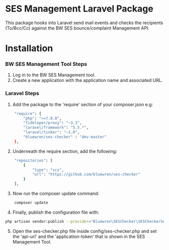 # SES Management Laravel Package


This package hooks into Laravel send mail events and checks the recipients (To/Bcc/Cc) against the BW SES bounce/complaint Management API.


# Installation
### BW SES Management Tool Steps
1. Log in to the BW SES Management tool.
2. Create a new application with the application name and associated URL.

### Laravel Steps
1. Add the package to the 'require' section of your composer.json e.g:
```sh
    "require": {
        "php": ">=7.0.0",
        "fideloper/proxy": "~3.3",
        "laravel/framework": "5.5.*",
        "laravel/tinker": "~1.0",
		"bluewren/ses-checker" : "dev-master"
    },
```

2. Underneath the require section, add the following:
```sh
    "repositories": [
		{
			"type": "vcs",
			"url": "https://github.com/bluewren/ses-checker"
		}
	],
```

3. Now run the composer update command:
```sh
    composer update
```

4. Finally, publish the configuration file with:

```sh
php artisan vendor:publish --provider="Bluewren\SESChecker\SESCheckerServiceProvider"
```
5. Open the ses-checker.php file inside config/ses-checker.php and set the 'api-url' and the 'application-token' that is shown in the SES Management Tool.
